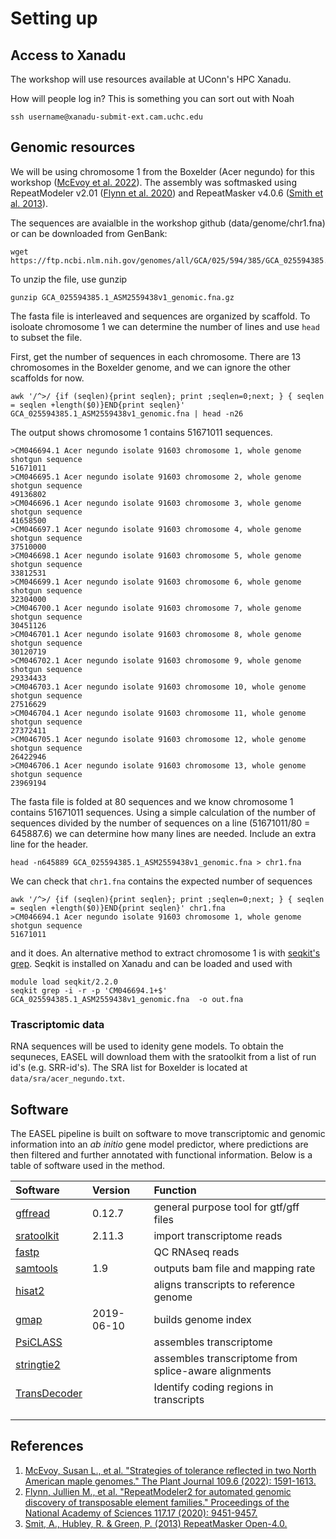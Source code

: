# Setting up

## Access to Xanadu

The workshop will use resources available at UConn's HPC Xanadu.

How will people log in? This is something you can sort out with Noah

```
ssh username@xanadu-submit-ext.cam.uchc.edu
```

## Genomic resources

We will be using chromosome 1 from the Boxelder (Acer negundo) for this workshop ([McEvoy et al. 2022](https://onlinelibrary.wiley.com/doi/10.1111/tpj.15657)). The assembly was softmasked using RepeatModeler v2.01 ([Flynn et al. 2020](https://doi.org/10.1073/pnas.1921046117)) and RepeatMasker v4.0.6 ([Smith et al. 2013](http://www.repeatmasker.org)).

The sequences are avaialble in the workshop github (data/genome/chr1.fna) or can be downloaded from GenBank:

```
wget https://ftp.ncbi.nlm.nih.gov/genomes/all/GCA/025/594/385/GCA_025594385.1_ASM2559438v1/GCA_025594385.1_ASM2559438v1_genomic.fna.gz
```

To unzip the file, use gunzip

```
gunzip GCA_025594385.1_ASM2559438v1_genomic.fna.gz
```

The fasta file is interleaved and sequences are organized by scaffold. To isoloate chromosome 1 we can determine the number of lines and use `head` to subset the file. 

First, get the number of sequences in each chromosome. There are 13 chromosomes in the Boxelder genome, and we can ignore the other scaffolds for now.

```
awk '/^>/ {if (seqlen){print seqlen}; print ;seqlen=0;next; } { seqlen = seqlen +length($0)}END{print seqlen}' GCA_025594385.1_ASM2559438v1_genomic.fna | head -n26
```
The output shows chromosome 1 contains 51671011 sequences. 

```
>CM046694.1 Acer negundo isolate 91603 chromosome 1, whole genome shotgun sequence
51671011
>CM046695.1 Acer negundo isolate 91603 chromosome 2, whole genome shotgun sequence
49136802
>CM046696.1 Acer negundo isolate 91603 chromosome 3, whole genome shotgun sequence
41658500
>CM046697.1 Acer negundo isolate 91603 chromosome 4, whole genome shotgun sequence
37510000
>CM046698.1 Acer negundo isolate 91603 chromosome 5, whole genome shotgun sequence
33812531
>CM046699.1 Acer negundo isolate 91603 chromosome 6, whole genome shotgun sequence
32304000
>CM046700.1 Acer negundo isolate 91603 chromosome 7, whole genome shotgun sequence
30451126
>CM046701.1 Acer negundo isolate 91603 chromosome 8, whole genome shotgun sequence
30120719
>CM046702.1 Acer negundo isolate 91603 chromosome 9, whole genome shotgun sequence
29334433
>CM046703.1 Acer negundo isolate 91603 chromosome 10, whole genome shotgun sequence
27516629
>CM046704.1 Acer negundo isolate 91603 chromosome 11, whole genome shotgun sequence
27372411
>CM046705.1 Acer negundo isolate 91603 chromosome 12, whole genome shotgun sequence
26422946
>CM046706.1 Acer negundo isolate 91603 chromosome 13, whole genome shotgun sequence
23969194
```

The fasta file is folded at 80 sequences and we know chromosome 1 contains 51671011 sequences. Using a simple calculation of the number of sequences divided by the number of sequences on a line (51671011/80 = 645887.6) we can determine how many lines are needed. Include an extra line for the header. 

```
head -n645889 GCA_025594385.1_ASM2559438v1_genomic.fna > chr1.fna
```

We can check that `chr1.fna` contains the expected number of sequences

```
awk '/^>/ {if (seqlen){print seqlen}; print ;seqlen=0;next; } { seqlen = seqlen +length($0)}END{print seqlen}' chr1.fna
>CM046694.1 Acer negundo isolate 91603 chromosome 1, whole genome shotgun sequence
51671011
```

and it does. An alternative method to extract chromosome 1 is with [seqkit's grep](https://bioinf.shenwei.me/seqkit/usage/#grep). Seqkit is installed on Xanadu and can be loaded and used with

```
module load seqkit/2.2.0
seqkit grep -i -r -p 'CM046694.1+$' GCA_025594385.1_ASM2559438v1_genomic.fna  -o out.fna
```

### Trascriptomic data

RNA sequences will be used to idenity gene models. To obtain the sequneces, EASEL will download them with the sratoolkit from a list of run id's (e.g. SRR-id's). The SRA list for Boxelder is located at `data/sra/acer_negundo.txt`. 

## Software

The EASEL pipeline is built on software to move transcriptomic and genomic information into an *ab initio* gene model predictor, where predictions are then filtered and further annotated with functional information. Below is a table of software used in the method.

| Software | Version | Function | 
| :---     | :---    | :---     |
|[gffread](https://github.com/gpertea/gffread) | 0.12.7 | general purpose tool for gtf/gff files|
|[sratoolkit](https://hpc.nih.gov/apps/sratoolkit.html)| 2.11.3 | import transcriptome reads |
|[fastp](https://github.com/OpenGene/fastp) | | QC RNAseq reads |
|[samtools](http://www.htslib.org)| 1.9 | outputs bam file and mapping rate |
|[hisat2](http://daehwankimlab.github.io/hisat2/) | | aligns transcripts to reference genome |
|[gmap](http://research-pub.gene.com/gmap/) | 2019-06-10 | builds genome index |
|[PsiCLASS](https://github.com/splicebox/PsiCLASS) | | assembles transcriptome |
|[stringtie2](https://github.com/skovaka/stringtie2) | | assembles transcriptome from splice-aware alignments |
|[TransDecoder](https://github.com/TransDecoder/TransDecoder) | | Identify coding regions in transcripts |
|[]() | | |
|[]() | | |
|[]() | | |


## References

1. [McEvoy, Susan L., et al. "Strategies of tolerance reflected in two North American maple genomes." The Plant Journal 109.6 (2022): 1591-1613.](https://onlinelibrary.wiley.com/doi/abs/10.1111/tpj.15657)
2. [Flynn, Jullien M., et al. "RepeatModeler2 for automated genomic discovery of transposable element families." Proceedings of the National Academy of Sciences 117.17 (2020): 9451-9457.](https://doi.org/10.1073/pnas.1921046117)
3. [Smit, A., Hubley, R. & Green, P. (2013) RepeatMasker Open-4.0.](http://www.repeatmasker.org)

